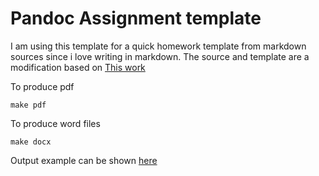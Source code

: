 # Pandoc Assignment template

I am using this template for a quick homework template from markdown sources since i love writing in markdown. The source and template are a modification based on [This work]([https://link](https://github.com/Wandmalfarbe/pandoc-latex-template))

To produce pdf

```
make pdf
```

To produce word files

```
make docx
```

Output example can be shown [here](example.pdf)
